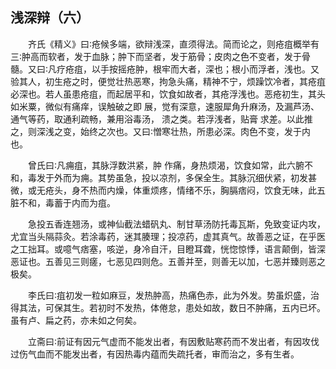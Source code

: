 ## 浅深辩（六）


&emsp;&emsp;齐氏《精义》曰∶疮候多端，欲辩浅深，直须得法。简而论之，则疮疽概举有三∶肿高而软者，发于血脉；肿下而坚者，发于筋骨；皮肉之色不变者，发于骨髓。又曰∶凡疗疮疽，以手按摇疮肿，根牢而大者，深也；根小而浮者，浅也。又验其人，初生疮之时，便觉壮热恶寒，拘急头痛，精神不宁，烦躁饮冷者，其疮疽必深也。若人虽患疮疽，而起居平和，饮食如故者，其疮浮浅也。恶疮初生，其头如米粟，微似有痛痒，误触破之即 展，觉有深意，速服犀角升麻汤，及漏芦汤、通气等药，取通利疏畅，兼用浴毒汤， 溃之类。若浮浅者，贴膏 求差。以此推之，则深浅之变，始终之次也。又曰∶憎寒壮热，所患必深。肉色不变，发于内也。

&emsp;&emsp;曾氏曰∶凡痈疽，其脉浮数洪紧，肿 作痛，身热烦渴，饮食如常，此六腑不和，毒发于外而为痈。其势虽急，投以凉剂，多保全生。其脉沉细伏紧，初发甚微，或无疮头，身不热而内燥，体重烦疼，情绪不乐，胸膈痞闷，饮食无味，此五脏不和，毒蓄于内而为疽。

&emsp;&emsp;急投五香连翘汤，或神仙截法蜡矾丸、制甘草汤防托毒瓦斯，免致变证内攻，尤宜当头隔蒜灸。若涂毒药，迷其腠理；投凉药，虚其真气。故善恶之证，在乎医之工拙耳。或噫气痞塞，咳逆，身冷自汗，目瞪耳聋，恍惚惊悸，语言颠倒，皆深恶证也。五善见三则瘥，七恶见四则危。五善并至，则善无以加，七恶并臻则恶之极矣。

&emsp;&emsp;李氏曰∶疽初发一粒如麻豆，发热肿高，热痛色赤，此为外发。势虽炽盛，治得其法，可保其生。若初时不发热，体倦怠，患处如故，数日不肿痛，五内已坏。虽有卢、扁之药，亦未如之何矣。

&emsp;&emsp;立斋曰∶前证有因元气虚而不能发出者，有因敷贴寒药而不发出者，有因攻伐过伤气血而不能发出者，有因热毒内蕴而失疏托者，审而治之，多有生者。

